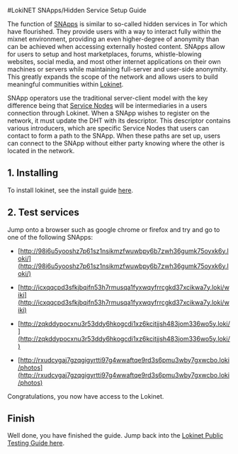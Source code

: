 #LokiNET SNApps/Hidden Service Setup Guide

The function of [SNApps](../SNApps.md) is similar to so-called hidden services in Tor which have flourished. They provide users with a way to interact fully within the mixnet environment, providing an even higher-degree of anonymity than can be achieved when accessing externally hosted content. SNApps allow for users to setup and host marketplaces, forums, whistle-blowing websites, social media, and most other internet applications on their own machines or servers while maintaining full-server and user-side anonymity. This greatly expands the scope of the network and allows users to build meaningful communities within [Lokinet](../../LokinetOverview/).

SNApp operators use the traditional server-client model with the key difference being that [Service Nodes](../../ServiceNodes/SNOverview.md) will be intermediaries in a users connection through Lokinet. When a SNApp wishes to register on the network, it must update the DHT with its descriptor. This descriptor contains various introducers, which are specific Service Nodes that users can contact to form a path to the SNApp. When these paths are set up, users can connect to the SNApp without either party knowing where the other is located in the network.

## 1. Installing

To install lokinet, see the install guide [here](../../Lokinet/Guides/Install.md).

## 2. Test services
Jump onto a browser such as google chrome or firefox and try and go to one of the following SNApps:

- [http://98i6u5yooshz7p61sz1nsikmzfwuwbpy6b7zwh36gumk75oyxk6y.loki/](http://98i6u5yooshz7p61sz1nsikmzfwuwbpy6b7zwh36gumk75oyxk6y.loki/)

- [http://icxqqcpd3sfkjbqifn53h7rmusqa1fyxwqyfrrcgkd37xcikwa7y.loki/wiki](http://icxqqcpd3sfkjbqifn53h7rmusqa1fyxwqyfrrcgkd37xcikwa7y.loki/wiki)

- [http://zqkddypocxnu3r53ddy6hkogcdi1xz6kcitjjsh483jom336wo5y.loki/](http://zqkddypocxnu3r53ddy6hkogcdi1xz6kcitjjsh483jom336wo5y.loki/)

- [http://rxudcygaj7gzqgigyrtti97g4wwaftqe9rd3s6pmu3wby7gxwcbo.loki/photos](http://rxudcygaj7gzqgigyrtti97g4wwaftqe9rd3s6pmu3wby7gxwcbo.loki/photos)

Congratulations, you now have access to the Lokinet.

## Finish

Well done, you have finished the guide. Jump back into the [Lokinet Public Testing Guide here](../PublicTestingGuide/#3-joining-a-lokinet-irc-chat).
